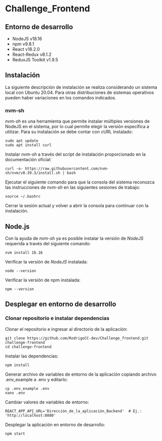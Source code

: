 # Challenge_Frontend

## Entorno de desarrollo
* NodeJS v18.16
* npm v9.8.1
* React v18.2.0
* React-Redux v8.1.2
* ReduxJS Toolkit v1.9.5

## Instalación
La siguiente descripción de instalación se realiza considerando un sistema local con Ubuntu 20.04. Para otras distribuciones de sistemas operativos pueden haber variaciones en los comandos indicados.
### nvm-sh
*nvm-sh* es una herramienta que permite instalar múltiples versiones de NodeJS en el sistema, por lo cual permite elegir la versión específica a utilizar. Para su instalación se debe contar con cURL instalado:
```
sudo apt update
sudo apt install curl
```
Instalar *nvm-sh* a través del script de instalación proporcionado en la documentación oficial:
```
curl -o- https://raw.githubusercontent.com/nvm-sh/nvm/v0.39.3/install.sh | bash
```
Ejecutar el siguiente comando para que la consola del sistema reconozca las instrucciones de *nvm-sh* en las siguientes sesiones de trabajo:
```
source ~/.bashrc
```
Cerrar la sesión actual y volver a abrir la consola para continuar con la instalación.

## Node.js
Con la ayuda de *nvm-sh* ya es posible instalar la versión de *NodeJS* requerida a través del siguiente comando:
```
nvm install 18.16
```
Verificar la versión de *NodeJS* instalada:
```
node --version
```
Verificar la versión de npm instalada:
```
npm --version
```

## Desplegar en entorno de desarrollo
### Clonar repositorio e instalar dependencias
Clonar el repositorio e ingresar al directorio de la aplicación:
```
git clone https://github.com/RodrigoCC-dev/Challenge_frontend.git challenge-frontend
cd challenge-frontend
```
Instalar las dependencias:
```
npm install
```
Generar archivo de variables de entorno de la aplicación copiando archivo .env_example a .env y editarlo:
```
cp .env_example .env
nano .env
```
Cambiar valores de variables de entorno:
```
REACT_APP_API_URL='Dirección_de_la_aplicación_Backend'  # Ej.: 'http://localhost:8080'
```
Desplegar la aplicación en entorno de desarrollo:
```
npm start
```
